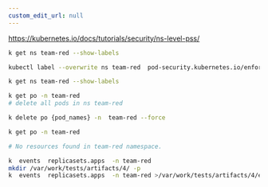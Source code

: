 ```yaml
---
custom_edit_url: null
---
```


https://kubernetes.io/docs/tutorials/security/ns-level-pss/

```sh
k get ns team-red --show-labels

kubectl label --overwrite ns team-red  pod-security.kubernetes.io/enforce=baseline

k get ns team-red --show-labels
```

```sh
k get po -n team-red
# delete all pods in ns team-red

k delete po {pod_names} -n  team-red --force
```

```sh
k get po -n team-red

# No resources found in team-red namespace.
```

```sh
k  events  replicasets.apps  -n team-red
mkdir /var/work/tests/artifacts/4/ -p
k  events  replicasets.apps  -n team-red >/var/work/tests/artifacts/4/events.log
```
